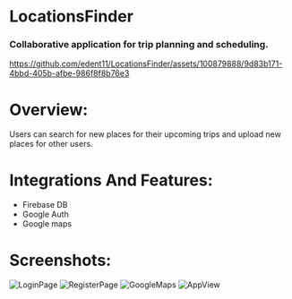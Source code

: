 # LocationsFinder

### Collaborative application for trip planning and scheduling.

https://github.com/edent11/LocationsFinder/assets/100879888/9d83b171-4bbd-405b-afbe-986f8f8b76e3




# Overview:
Users can search for new places for their upcoming trips and upload new places for other users.


# Integrations And Features:
- Firebase DB 
- Google Auth 
- Google maps
  

# Screenshots:

![LoginPage](https://github.com/edent11/LocationsFinder/assets/100879888/f1bf6eb4-28b5-4e59-b647-ba9fa1c58e55) ![RegisterPage](https://github.com/edent11/LocationsFinder/assets/100879888/4fc9f012-1366-4f8c-91d9-8d475d33b805) ![GoogleMaps](https://github.com/edent11/LocationsFinder/assets/100879888/2c983f1d-7db7-4611-85c4-39f189f74dbe) ![AppView](https://github.com/edent11/LocationsFinder/assets/100879888/0fda1d63-c405-4663-a4fb-ddd5e82dd065)



